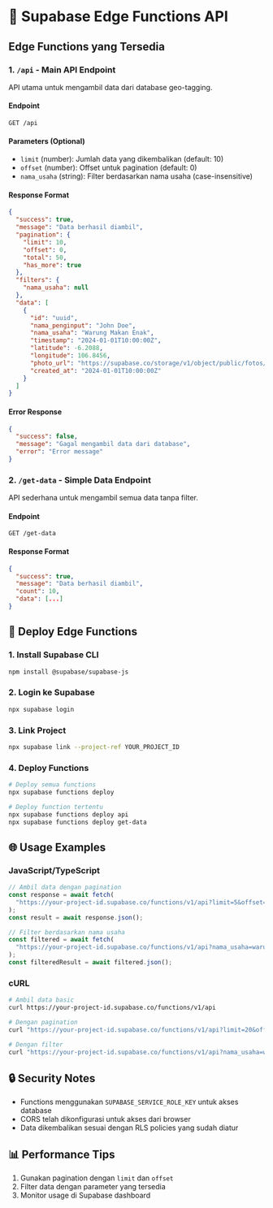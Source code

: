 # 🚀 Supabase Edge Functions API

## Edge Functions yang Tersedia

### 1. `/api` - Main API Endpoint

API utama untuk mengambil data dari database geo-tagging.

#### Endpoint

```
GET /api
```

#### Parameters (Optional)

- `limit` (number): Jumlah data yang dikembalikan (default: 10)
- `offset` (number): Offset untuk pagination (default: 0)
- `nama_usaha` (string): Filter berdasarkan nama usaha (case-insensitive)

#### Response Format

```json
{
  "success": true,
  "message": "Data berhasil diambil",
  "pagination": {
    "limit": 10,
    "offset": 0,
    "total": 50,
    "has_more": true
  },
  "filters": {
    "nama_usaha": null
  },
  "data": [
    {
      "id": "uuid",
      "nama_penginput": "John Doe",
      "nama_usaha": "Warung Makan Enak",
      "timestamp": "2024-01-01T10:00:00Z",
      "latitude": -6.2088,
      "longitude": 106.8456,
      "photo_url": "https://supabase.co/storage/v1/object/public/fotos/image.jpg",
      "created_at": "2024-01-01T10:00:00Z"
    }
  ]
}
```

#### Error Response

```json
{
  "success": false,
  "message": "Gagal mengambil data dari database",
  "error": "Error message"
}
```

### 2. `/get-data` - Simple Data Endpoint

API sederhana untuk mengambil semua data tanpa filter.

#### Endpoint

```
GET /get-data
```

#### Response Format

```json
{
  "success": true,
  "message": "Data berhasil diambil",
  "count": 10,
  "data": [...]
}
```

## 🔧 Deploy Edge Functions

### 1. Install Supabase CLI

```bash
npm install @supabase/supabase-js
```

### 2. Login ke Supabase

```bash
npx supabase login
```

### 3. Link Project

```bash
npx supabase link --project-ref YOUR_PROJECT_ID
```

### 4. Deploy Functions

```bash
# Deploy semua functions
npx supabase functions deploy

# Deploy function tertentu
npx supabase functions deploy api
npx supabase functions deploy get-data
```

## 🌐 Usage Examples

### JavaScript/TypeScript

```javascript
// Ambil data dengan pagination
const response = await fetch(
  "https://your-project-id.supabase.co/functions/v1/api?limit=5&offset=0"
);
const result = await response.json();

// Filter berdasarkan nama usaha
const filtered = await fetch(
  "https://your-project-id.supabase.co/functions/v1/api?nama_usaha=warung"
);
const filteredResult = await filtered.json();
```

### cURL

```bash
# Ambil data basic
curl https://your-project-id.supabase.co/functions/v1/api

# Dengan pagination
curl "https://your-project-id.supabase.co/functions/v1/api?limit=20&offset=0"

# Dengan filter
curl "https://your-project-id.supabase.co/functions/v1/api?nama_usaha=warung&limit=10"
```

## 🔒 Security Notes

- Functions menggunakan `SUPABASE_SERVICE_ROLE_KEY` untuk akses database
- CORS telah dikonfigurasi untuk akses dari browser
- Data dikembalikan sesuai dengan RLS policies yang sudah diatur

## 📊 Performance Tips

1. Gunakan pagination dengan `limit` dan `offset`
2. Filter data dengan parameter yang tersedia
3. Monitor usage di Supabase dashboard
